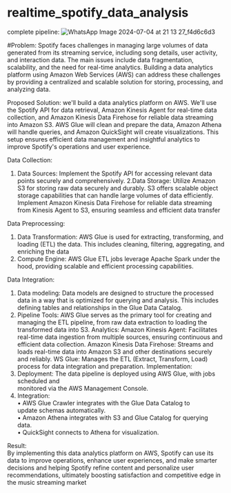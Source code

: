 # realtime_spotify_data_analysis
complete pipeline:
![WhatsApp Image 2024-07-04 at 21 13 27_f4d6c6d3](https://github.com/user-attachments/assets/9e478432-81d2-4475-9e2a-1bd419d6e06d)

#Problem: Spotify faces challenges in managing large volumes of data generated from its 
streaming service, including song details, user activity, and interaction data. The main 
issues include data fragmentation, scalability, and the need for real-time analytics. 
Building a data analytics platform using Amazon Web Services (AWS) can address these 
challenges by providing a centralized and scalable solution for storing, processing, and 
analyzing data. 
 
Proposed Solution: we'll build a data analytics platform on AWS. We'll use the Spotify 
API for data retrieval, Amazon Kinesis Agent for real-time data collection, and Amazon 
Kinesis Data Firehose for reliable data streaming into Amazon S3. AWS Glue will clean 
and prepare the data, Amazon Athena will handle queries, and Amazon QuickSight will 
create visualizations. This setup ensures efficient data management and insightful 
analytics to improve Spotify's operations and user experience. 
 
Data Collection: 
1. Data Sources: Implement the Spotify API for accessing relevant data points securely 
and comprehensively. 
2.Data Storage: Utilize Amazon S3 for storing raw data securely and durably. S3 offers 
scalable object storage capabilities that can handle large volumes of data efficiently. 
Implement Amazon Kinesis Data Firehose for reliable data streaming from Kinesis 
Agent to S3, ensuring seamless and efficient data transfer
  
Data Preprocessing: 
1. Data Transformation: AWS Glue is used for extracting, transforming, and loading 
(ETL) the data. This includes cleaning, filtering, aggregating, and enriching the data 
2. Compute Engine: AWS Glue ETL jobs leverage Apache Spark under the hood, 
providing scalable and efficient processing capabilities. 
 
Data Integration: 
1. Data modeling: Data models are designed to structure the processed data in a way that is 
optimized for querying and analysis. This includes defining tables and relationships in the 
Glue Data Catalog. 
2. Pipeline Tools: AWS Glue serves as the primary tool for creating and  
managing the ETL pipeline, from raw data extraction to loading the  
transformed data into S3. 
Analytics: 
       Amazon Kinesis Agent: Facilitates real-time data ingestion from multiple sources, 
       ensuring continuous and efficient data collection. 
      Amazon Kinesis Data Firehose: Streams and loads real-time data into Amazon S3 and 
      other destinations securely and reliably. 
WS Glue: Manages the ETL (Extract, Transform, Load) process for data integration and 
preparation.
Implementation: 
1. Deployment: The data pipeline is deployed using AWS Glue, with jobs scheduled and  
 monitored via the AWS Management Console.  
2. Integration:   
• AWS Glue Crawler integrates with the Glue Data Catalog to  
    update schemas automatically.  
• Amazon Athena integrates with S3 and Glue Catalog for querying  
     data.  
• QuickSight connects to Athena for visualization. 
 
 
Result:  
By implementing this data analytics platform on AWS, Spotify can use its data to improve 
operations, enhance user experiences, and make smarter decisions and helping Spotify 
refine content and personalize user recommendations, ultimately boosting satisfaction and 
competitive edge in the music streaming market
